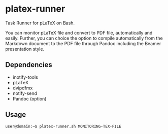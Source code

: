 # platex-runner
Task Runner for pLaTeX on Bash.

You can monitor pLaTeX file and convert to PDF file, automatically and easily.
Further, you can choice the option to compile automatically from the Markdown document to the PDF file through Pandoc including the Beamer presentation style.

## Dependencies
* inotify-tools
* pLaTeX
* dvipdfmx
* notify-send
* Pandoc (option)

## Usage
`user@domain:~$ platex-runner.sh MONITORING-TEX-FILE`
